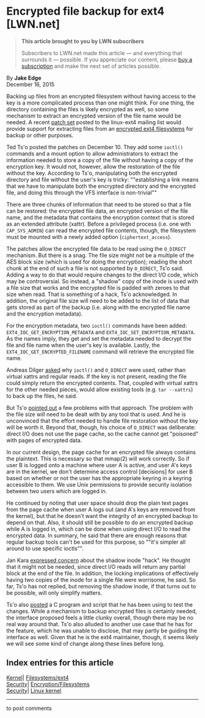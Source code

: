 # Encrypted file backup for ext4 [LWN.net]

> **This article brought to you by LWN subscribers**
> 
> Subscribers to LWN.net made this article — and everything that surrounds it — possible. If you appreciate our content, please [buy a subscription](/Promo/nst-nag3/subscribe) and make the next set of articles possible. 

By **Jake Edge**  
December 16, 2015 

Backing up files from an encrypted filesystem without having access to the key is a more complicated process than one might think. For one thing, the directory containing the files is likely encrypted as well, so some mechanism to extract an encrypted version of the file name would be needed. A recent [patch set](/Articles/667767/) posted to the linux-ext4 mailing list would provide support for extracting files from an [encrypted ext4 filesystems](/Articles/639427/) for backup or other purposes. 

Ted Ts'o posted the patches on December 10. They add some `ioctl()` commands and a mount option to allow administrators to extract the information needed to store a copy of the file without having a copy of the encryption key. It would not, however, allow the restoration of the file without the key. According to Ts'o, manipulating both the encrypted directory and file without the user's key is tricky: ""establishing a link means that we have to manipulate both the encrypted directory and the encrypted file, and doing this through the VFS interface is non-trivial"" 

There are three chunks of information that need to be stored so that a file can be restored: the encrypted file data, an encrypted version of the file name, and the metadata that contains the encryption context that is stored as an extended attribute (xattr). Before a privileged process (i.e. one with `CAP_SYS_ADMIN`) can read the encrypted file contents, though, the filesystem must be mounted with a newly added option (`ciphertext_access`). 

The patches allow the encrypted file data to be read using the `O_DIRECT` mechanism. But there is a snag. The file size might not be a multiple of the AES block size (which is used for doing the encryption); reading the short chunk at the end of such a file is not supported by `O_DIRECT`, Ts'o said. Adding a way to do that would require changes to the direct I/O code, which may be controversial. So instead, a "shadow" copy of the inode is used with a file size that works and the encrypted file is padded with zeroes to that size when read. That is something of a hack, Ts'o acknowledged. In addition, the original file size will need to be added to the list of data that gets stored as part of the backup (i.e. along with the encrypted file name and the encryption metadata). 

For the encryption metadata, two `ioctl()` commands have been added: `EXT4_IOC_GET_ENCRYPTION_METADATA` and `EXT4_IOC_SET_ENCRYPTION_METADATA`. As the names imply, they get and set the metadata needed to decrypt the file and file name when the user's key is available. Lastly, the `EXT4_IOC_GET_ENCRYPTED_FILENAME` command will retrieve the encrypted file name. 

Andreas Dilger [asked](/Articles/668154/) why `ioctl()` and `O_DIRECT` were used, rather than virtual xattrs and regular reads. If the key is not present, reading the file could simply return the encrypted contents. That, coupled with virtual xattrs for the other needed pieces, would allow existing tools (e.g. `tar --xattrs`) to back up the files, he said. 

But Ts'o [pointed out](/Articles/668155/) a few problems with that approach. The problem with the file size will need to be dealt with by any tool that is used. And he is unconvinced that the effort needed to handle file restoration without the key will be worth it. Beyond that, though, his choice of `O_DIRECT` was deliberate: direct I/O does not use the page cache, so the cache cannot get "poisoned" with pages of encrypted data. 

In our current design, the page cache for an encrypted file always contains the plaintext. This is necessary so that mmap(2) will work correctly. So if user B is logged onto a machine where user A is active, and user A's keys are in the kernel, we don't determine access control [decisions] for user B based on whether or not the user has the appropriate keyring in a keyring accessible to them. We use Unix permissions to provide security isolation between two users which are logged in. 

He continued by noting that user space should drop the plain text pages from the page cache when user A logs out (and A's keys are removed from the kernel), but that he doesn't want the integrity of an encrypted backup to depend on that. Also, it should still be possible to do an encrypted backup while A is logged in, which can be done when using direct I/O to read the encrypted data. In summary, he said that there are enough reasons that regular backup tools can't be used for this purpose, so ""it's simpler all around to use specific ioctls"". 

Jan Kara [expressed concern](/Articles/668159/) about the shadow inode "hack". He thought that it might not be needed, since direct I/O reads will return any partial block at the end of the file. In addition, the locking implications of effectively having two copies of the inode for a single file were worrisome, he said. So far, Ts'o has not replied, but removing the shadow inode, if that turns out to be possible, will only simplify matters. 

Ts'o also [posted](/Articles/668157/) a C program and script that he has been using to test the changes. While a mechanism to backup encrypted files is certainly needed, the interface proposed feels a little clunky overall, though there may be no real way around that. Ts'o also alluded to another use case that he has for the feature, which he was unable to disclose, that may partly be guiding the interface as well. Given that he is the ext4 maintainer, though, it seems likely we will see some kind of change along these lines before long. 

  
Index entries for this article  
---  
[Kernel](/Kernel/Index)| [Filesystems/ext4](/Kernel/Index#Filesystems-ext4)  
[Security](/Security/Index/)| [Encryption/Filesystems](/Security/Index/#Encryption-Filesystems)  
[Security](/Security/Index/)| [Linux kernel](/Security/Index/#Linux_kernel)  
  


* * *

to post comments 
